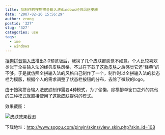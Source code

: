 ```yaml
---
title: 我制作的搜狗拼音输入法Windows经典风格皮肤
date: '2007-02-26 15:56:29'
author: zrong
postid: '327'
slug: '327'
categories: use
tags:
  - ime
  - windows
---
```


[搜狗拼音输入法](http://www.sogou.com/pinyin)推出3.0预览版后，我换了几个皮肤都感觉不如意。个人比较喜欢类似于全拼输入法的经典皮肤风格，不过在下载了[这款皮肤](http://www.sogou.com/pinyin/skins/view_skin.php?skin_id=30)之后感觉它还“经典”的不够。于是就仿照全拼输入法的风格自己制作了一个，制作时以全拼输入法的状态栏为模版，根据个人的需求调整了状态栏按钮的分布，去除了微软的logo。

由于搜狗拼音输入法皮肤制作需要4种模式，为了偷懒，除横排单窗口之外的其他的三种模式就直接使用了[这款皮肤](http://www.sogou.com/pinyin/skins/view_skin.php?skin_id=30)提供的模式。

效果截图：  

![皮肤效果截图](http://www.sogou.com/pinyin/skins/uploadImage/20070226143241.jpeg)

下载地址：<http://www.sogou.com/pinyin/skins/view_skin.php?skin_id=108>

